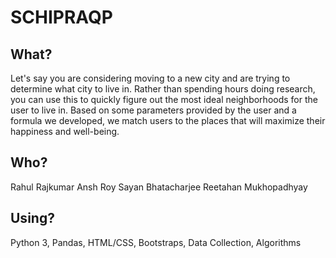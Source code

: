 # SCHIPRAQP

## What?
  Let's say you are considering moving to a new city and are trying to determine what city to live in. Rather than spending hours doing research, you can use this to quickly figure out the most ideal neighborhoods for the user to live in. Based on some parameters provided by the user and a formula we developed, we match users to the places that will maximize their happiness and well-being.

## Who?
  Rahul Rajkumar
  Ansh Roy
  Sayan Bhatacharjee
  Reetahan Mukhopadhyay
  
## Using?
  Python 3, Pandas, HTML/CSS, Bootstraps, Data Collection, Algorithms
